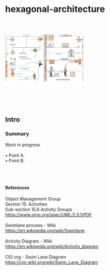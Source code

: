 # hexagonal-architecture
<br>

##
<img src="./images/process-diagram-main.jpg" align="center" width=50% height=50%>

##

<br>
<br>
<br>

## Intro
### Summary
Work in progress <br>
 <br>
• Point A.  <br>
•	Point B.  <br>
<br>
<br>
<br>
#### References
Object Management Group  <br>
Section 15. Activities<br>
Sub-section 15.6 Activity Groups<br>
https://www.omg.org/spec/UML/2.5.1/PDF<br>
<br>
Swimlane process - Wiki <br>
https://en.wikipedia.org/wiki/Swimlane <br>
<br>
Activity Diagram - Wiki <br>
https://en.wikipedia.org/wiki/Activity_diagram <br>
<br>
CIO org - Swim Lane Diagram <br>
https://cio-wiki.org/wiki/Swim_Lane_Diagram <br>
<br>
<br>
<br>
